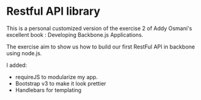 Restful API library
===================

This is a personal customized version of the exercise 2 of Addy Osmani's excellent book : Developing Backbone.js Applications.


The exercise aim to show us how to build our first RestFul API in backbone using node.js.

I added:
 - requireJS to modularize my app. 
 - Bootstrap v3 to make it look prettier 
 - Handlebars for templating 
 

 



